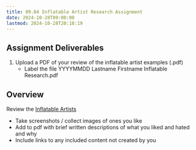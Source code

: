 ```yaml
---
title: 09.04 Inflatable Artist Research Assignment
date: 2024-10-28T09:00:00
lastmod: 2024-10-28T20:18:19
---
```


## Assignment Deliverables

1. Upload a PDF of your review of the inflatable artist examples (.pdf)
   - Label the file YYYYMMDD Lastname Firstname Inflatable Research.pdf

## Overview

Review the [Inflatable Artists](./09-01-inflatable-artists.md)

- Take screenshots / collect images of ones you like
- Add to pdf with brief written descriptions of what you liked and hated and why
- Include links to any included content not created by you
